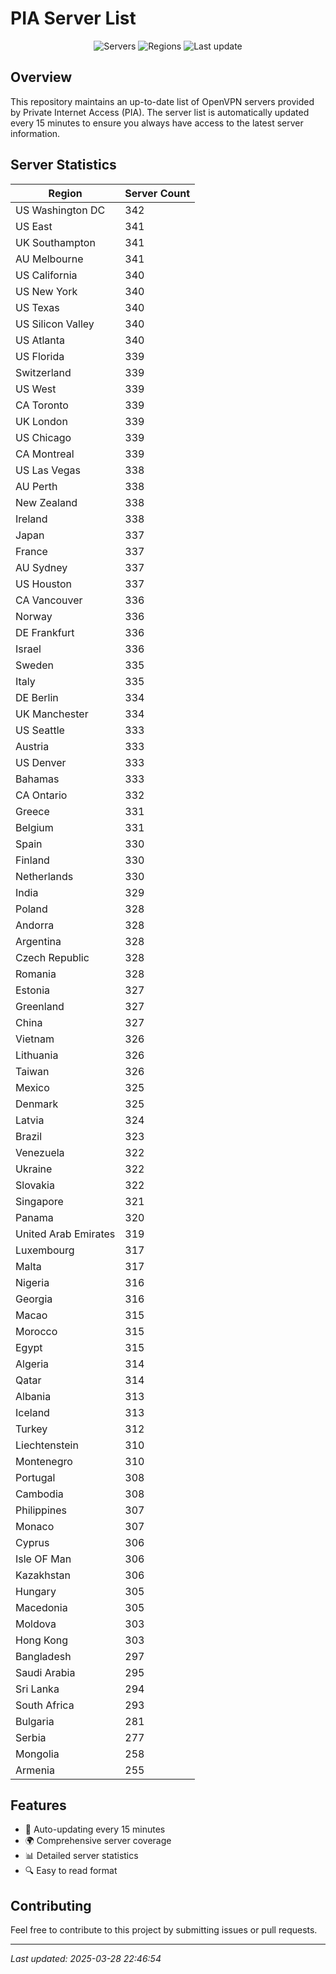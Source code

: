 # PIA Server List

<div align="center">

![Servers](https://img.shields.io/badge/servers-31,298-blue)
![Regions](https://img.shields.io/badge/regions-97-blue)
![Last update](https://img.shields.io/badge/Last_Updated-March_28_2025_17:46_EST-blue)

</div>

## Overview
This repository maintains an up-to-date list of OpenVPN servers provided by Private Internet Access (PIA). The server list is automatically updated every 15 minutes to ensure you always have access to the latest server information.

## Server Statistics
| Region | Server Count |
|--------|--------------|
| US Washington DC               | 342          |
| US East                        | 341          |
| UK Southampton                 | 341          |
| AU Melbourne                   | 341          |
| US California                  | 340          |
| US New York                    | 340          |
| US Texas                       | 340          |
| US Silicon Valley              | 340          |
| US Atlanta                     | 340          |
| US Florida                     | 339          |
| Switzerland                    | 339          |
| US West                        | 339          |
| CA Toronto                     | 339          |
| UK London                      | 339          |
| US Chicago                     | 339          |
| CA Montreal                    | 339          |
| US Las Vegas                   | 338          |
| AU Perth                       | 338          |
| New Zealand                    | 338          |
| Ireland                        | 338          |
| Japan                          | 337          |
| France                         | 337          |
| AU Sydney                      | 337          |
| US Houston                     | 337          |
| CA Vancouver                   | 336          |
| Norway                         | 336          |
| DE Frankfurt                   | 336          |
| Israel                         | 336          |
| Sweden                         | 335          |
| Italy                          | 335          |
| DE Berlin                      | 334          |
| UK Manchester                  | 334          |
| US Seattle                     | 333          |
| Austria                        | 333          |
| US Denver                      | 333          |
| Bahamas                        | 333          |
| CA Ontario                     | 332          |
| Greece                         | 331          |
| Belgium                        | 331          |
| Spain                          | 330          |
| Finland                        | 330          |
| Netherlands                    | 330          |
| India                          | 329          |
| Poland                         | 328          |
| Andorra                        | 328          |
| Argentina                      | 328          |
| Czech Republic                 | 328          |
| Romania                        | 328          |
| Estonia                        | 327          |
| Greenland                      | 327          |
| China                          | 327          |
| Vietnam                        | 326          |
| Lithuania                      | 326          |
| Taiwan                         | 326          |
| Mexico                         | 325          |
| Denmark                        | 325          |
| Latvia                         | 324          |
| Brazil                         | 323          |
| Venezuela                      | 322          |
| Ukraine                        | 322          |
| Slovakia                       | 322          |
| Singapore                      | 321          |
| Panama                         | 320          |
| United Arab Emirates           | 319          |
| Luxembourg                     | 317          |
| Malta                          | 317          |
| Nigeria                        | 316          |
| Georgia                        | 316          |
| Macao                          | 315          |
| Morocco                        | 315          |
| Egypt                          | 315          |
| Algeria                        | 314          |
| Qatar                          | 314          |
| Albania                        | 313          |
| Iceland                        | 313          |
| Turkey                         | 312          |
| Liechtenstein                  | 310          |
| Montenegro                     | 310          |
| Portugal                       | 308          |
| Cambodia                       | 308          |
| Philippines                    | 307          |
| Monaco                         | 307          |
| Cyprus                         | 306          |
| Isle OF Man                    | 306          |
| Kazakhstan                     | 306          |
| Hungary                        | 305          |
| Macedonia                      | 305          |
| Moldova                        | 303          |
| Hong Kong                      | 303          |
| Bangladesh                     | 297          |
| Saudi Arabia                   | 295          |
| Sri Lanka                      | 294          |
| South Africa                   | 293          |
| Bulgaria                       | 281          |
| Serbia                         | 277          |
| Mongolia                       | 258          |
| Armenia                        | 255          |

## Features
- 🔄 Auto-updating every 15 minutes
- 🌍 Comprehensive server coverage
- 📊 Detailed server statistics
- 🔍 Easy to read format

## Contributing
Feel free to contribute to this project by submitting issues or pull requests.

---
*Last updated: 2025-03-28 22:46:54*